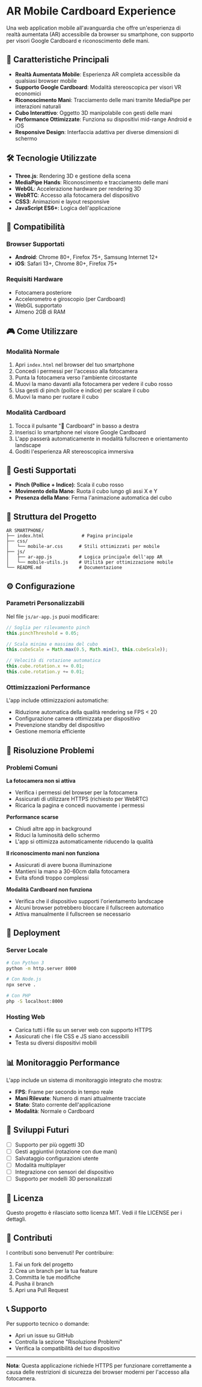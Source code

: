 # AR Mobile Cardboard Experience

Una web application mobile all'avanguardia che offre un'esperienza di realtà aumentata (AR) accessibile da browser su smartphone, con supporto per visori Google Cardboard e riconoscimento delle mani.

## 🚀 Caratteristiche Principali

- **Realtà Aumentata Mobile**: Esperienza AR completa accessibile da qualsiasi browser mobile
- **Supporto Google Cardboard**: Modalità stereoscopica per visori VR economici
- **Riconoscimento Mani**: Tracciamento delle mani tramite MediaPipe per interazioni naturali
- **Cubo Interattivo**: Oggetto 3D manipolabile con gesti delle mani
- **Performance Ottimizzate**: Funziona su dispositivi mid-range Android e iOS
- **Responsive Design**: Interfaccia adattiva per diverse dimensioni di schermo

## 🛠️ Tecnologie Utilizzate

- **Three.js**: Rendering 3D e gestione della scena
- **MediaPipe Hands**: Riconoscimento e tracciamento delle mani
- **WebGL**: Accelerazione hardware per rendering 3D
- **WebRTC**: Accesso alla fotocamera del dispositivo
- **CSS3**: Animazioni e layout responsive
- **JavaScript ES6+**: Logica dell'applicazione

## 📱 Compatibilità

### Browser Supportati
- **Android**: Chrome 80+, Firefox 75+, Samsung Internet 12+
- **iOS**: Safari 13+, Chrome 80+, Firefox 75+

### Requisiti Hardware
- Fotocamera posteriore
- Accelerometro e giroscopio (per Cardboard)
- WebGL supportato
- Almeno 2GB di RAM

## 🎮 Come Utilizzare

### Modalità Normale
1. Apri `index.html` nel browser del tuo smartphone
2. Concedi i permessi per l'accesso alla fotocamera
3. Punta la fotocamera verso l'ambiente circostante
4. Muovi la mano davanti alla fotocamera per vedere il cubo rosso
5. Usa gesti di pinch (pollice e indice) per scalare il cubo
6. Muovi la mano per ruotare il cubo

### Modalità Cardboard
1. Tocca il pulsante "📱 Cardboard" in basso a destra
2. Inserisci lo smartphone nel visore Google Cardboard
3. L'app passerà automaticamente in modalità fullscreen e orientamento landscape
4. Goditi l'esperienza AR stereoscopica immersiva

## 🎯 Gesti Supportati

- **Pinch (Pollice + Indice)**: Scala il cubo rosso
- **Movimento della Mano**: Ruota il cubo lungo gli assi X e Y
- **Presenza della Mano**: Ferma l'animazione automatica del cubo

## 📁 Struttura del Progetto

```
AR SMARTPHONE/
├── index.html              # Pagina principale
├── css/
│   └── mobile-ar.css      # Stili ottimizzati per mobile
├── js/
│   ├── ar-app.js          # Logica principale dell'app AR
│   └── mobile-utils.js    # Utilità per ottimizzazione mobile
└── README.md              # Documentazione
```

## ⚙️ Configurazione

### Parametri Personalizzabili

Nel file `js/ar-app.js` puoi modificare:

```javascript
// Soglia per rilevamento pinch
this.pinchThreshold = 0.05;

// Scala minima e massima del cubo
this.cubeScale = Math.max(0.5, Math.min(3, this.cubeScale));

// Velocità di rotazione automatica
this.cube.rotation.x += 0.01;
this.cube.rotation.y += 0.01;
```

### Ottimizzazioni Performance

L'app include ottimizzazioni automatiche:
- Riduzione automatica della qualità rendering se FPS < 20
- Configurazione camera ottimizzata per dispositivo
- Prevenzione standby del dispositivo
- Gestione memoria efficiente

## 🔧 Risoluzione Problemi

### Problemi Comuni

**La fotocamera non si attiva**
- Verifica i permessi del browser per la fotocamera
- Assicurati di utilizzare HTTPS (richiesto per WebRTC)
- Ricarica la pagina e concedi nuovamente i permessi

**Performance scarse**
- Chiudi altre app in background
- Riduci la luminosità dello schermo
- L'app si ottimizza automaticamente riducendo la qualità

**Il riconoscimento mani non funziona**
- Assicurati di avere buona illuminazione
- Mantieni la mano a 30-60cm dalla fotocamera
- Evita sfondi troppo complessi

**Modalità Cardboard non funziona**
- Verifica che il dispositivo supporti l'orientamento landscape
- Alcuni browser potrebbero bloccare il fullscreen automatico
- Attiva manualmente il fullscreen se necessario

## 🚀 Deployment

### Server Locale
```bash
# Con Python 3
python -m http.server 8000

# Con Node.js
npx serve .

# Con PHP
php -S localhost:8000
```

### Hosting Web
- Carica tutti i file su un server web con supporto HTTPS
- Assicurati che i file CSS e JS siano accessibili
- Testa su diversi dispositivi mobili

## 📊 Monitoraggio Performance

L'app include un sistema di monitoraggio integrato che mostra:
- **FPS**: Frame per secondo in tempo reale
- **Mani Rilevate**: Numero di mani attualmente tracciate
- **Stato**: Stato corrente dell'applicazione
- **Modalità**: Normale o Cardboard

## 🔮 Sviluppi Futuri

- [ ] Supporto per più oggetti 3D
- [ ] Gesti aggiuntivi (rotazione con due mani)
- [ ] Salvataggio configurazioni utente
- [ ] Modalità multiplayer
- [ ] Integrazione con sensori del dispositivo
- [ ] Supporto per modelli 3D personalizzati

## 📄 Licenza

Questo progetto è rilasciato sotto licenza MIT. Vedi il file LICENSE per i dettagli.

## 🤝 Contributi

I contributi sono benvenuti! Per contribuire:
1. Fai un fork del progetto
2. Crea un branch per la tua feature
3. Committa le tue modifiche
4. Pusha il branch
5. Apri una Pull Request

## 📞 Supporto

Per supporto tecnico o domande:
- Apri un issue su GitHub
- Controlla la sezione "Risoluzione Problemi"
- Verifica la compatibilità del tuo dispositivo

---

**Nota**: Questa applicazione richiede HTTPS per funzionare correttamente a causa delle restrizioni di sicurezza dei browser moderni per l'accesso alla fotocamera.